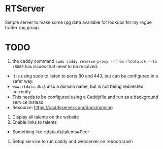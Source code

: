 # RTServer
Simple server to make some rpg data available for lookups for my rogue trader rpg group.



# TODO
1. the caddy command `sudo caddy reverse-proxy --from rtdata.dk --to :8080` has issues that need to be resolved.
  - It is using sudo to listen to ports 80 and 443, but can be configured in a safer way.
  - `www.rtdata.dk` is also a domain name, but is not being redirected currently.
  - This needs to be configured using a Caddyfile and run as a background service instead
  - Resource: https://caddyserver.com/docs/running
1. Display all talents on the website
1. Enable links to talents
  - Something like rtdata.dk/talents#Peer
1. Setup service to run caddy and webserver on reboot/crash
